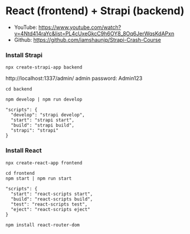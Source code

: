 # React (frontend) + Strapi (backend)

- YouTube: https://www.youtube.com/watch?v=4Ntd414raYc&list=PL4cUxeGkcC9h6OY8_8Oq6JerWqsKdAPxn
- Github: https://github.com/iamshaunjp/Strapi-Crash-Course

### Install Strapi
```
npx create-strapi-app backend
```

http://localhost:1337/admin/
admin password: Admin123

```
cd backend

npm develop | npm run develop

"scripts": {
  "develop": "strapi develop",
  "start": "strapi start",
  "build": "strapi build",
  "strapi": "strapi"
}

```

### Install React

```
npx create-react-app frontend

cd frontend
npm start | npm run start

"scripts": {
  "start": "react-scripts start",
  "build": "react-scripts build",
  "test": "react-scripts test",
  "eject": "react-scripts eject"
}
```

```
npm install react-router-dom
```
